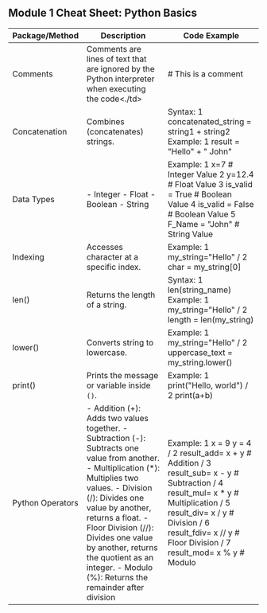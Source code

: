 ## Module 1 Cheat Sheet: Python Basics

| Package/Method	| Description  | Code Example |
|------------|------------|------------|
| Comments   | Comments are lines of text that are ignored by the Python interpreter when executing the code<./td>   | # This is a comment  |
| Concatenation  | Combines (concatenates) strings.   |Syntax: 1 concatenated_string = string1 + string2  Example: 1 result = "Hello" + " John"</td>   |
| Data Types  | - Integer - Float - Boolean - String | Example: 1 x=7  # Integer Value 2 y=12.4  # Float Value 3 is_valid = True  # Boolean Value  4 is_valid = False  # Boolean Value  5 F_Name = "John" # String Value |
| Indexing | Accesses character at a specific index. | Example: 1 my_string="Hello" / 2 char = my_string[0] |
| len()	| Returns the length of a string. | Syntax: 1 len(string_name)  Example: 1 my_string="Hello"  / 2 length = len(my_string) |
| lower()	| Converts string to lowercase.	 | Example: 1 my_string="Hello" / 2 uppercase_text = my_string.lower() |
| print()	 | Prints the message or variable inside `()`.	 | Example: 1 print("Hello, world")  / 2 print(a+b) |
| Python Operators	| - Addition (+): Adds two values together. - Subtraction (-): Subtracts one value from another. - Multiplication (*): Multiplies two values. - Division (/): Divides one value by another, returns a float. - Floor Division (//): Divides one value by another, returns the quotient as an integer. - Modulo (%): Returns the remainder after division | Example: 1 x = 9 y = 4 / 2 result_add= x + y # Addition  / 3 result_sub= x - y # Subtraction / 4 result_mul= x * y # Multiplication / 5 result_div= x / y # Division  / 6 result_fdiv= x // y # Floor Division / 7 result_mod= x % y # Modulo</td> |


